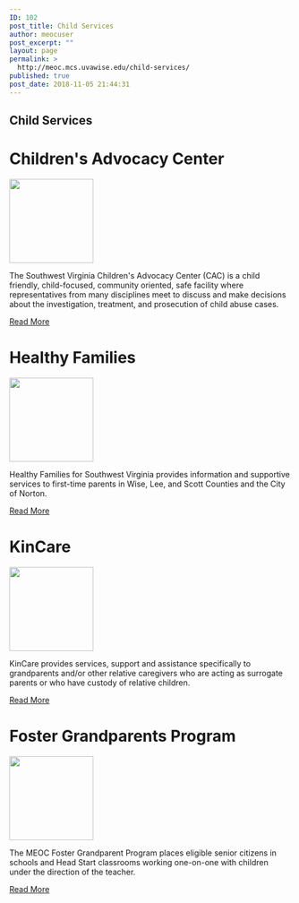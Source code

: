 ```yaml
---
ID: 102
post_title: Child Services
author: meocuser
post_excerpt: ""
layout: page
permalink: >
  http://meoc.mcs.uvawise.edu/child-services/
published: true
post_date: 2018-11-05 21:44:31
---
```

<h2>Child Services</h2>		
			<h1>Children's Advocacy Center</h1>		
										<img width="150" height="150" src="http://meoc.mcs.uvawise.edu/wp-content/uploads/2018/11/ChildrenAdvocacy1-150x150.jpg" alt="" />											
		<p>The Southwest Virginia Children's Advocacy Center (CAC) is a child friendly, child-focused, community oriented, safe facility where representatives from many disciplines meet to discuss and make decisions about the investigation, treatment, and prosecution of child abuse cases.</p>		
			<a href="#" role="button">
						Read More
					</a>
			<h1>Healthy Families</h1>		
										<img width="150" height="150" src="http://meoc.mcs.uvawise.edu/wp-content/uploads/2018/11/HealthyFamilies1-150x150.jpg" alt="" />											
		<p>Healthy Families for Southwest Virginia provides information and supportive services to first-time parents in Wise, Lee, and Scott Counties and the City of Norton.</p>		
			<a href="#" role="button">
						Read More
					</a>
			<h1>KinCare</h1>		
										<img width="150" height="150" src="http://meoc.mcs.uvawise.edu/wp-content/uploads/2018/11/KinCare1-150x150.jpg" alt="" />											
		<p>KinCare provides services, support and assistance specifically to grandparents and/or other relative caregivers who are acting as surrogate parents or who have custody of relative children.</p>		
			<a href="#" role="button">
						Read More
					</a>
			<h1>Foster Grandparents Program</h1>		
										<img width="150" height="150" src="http://meoc.mcs.uvawise.edu/wp-content/uploads/2018/11/Children.png" alt="" />											
		<p>The MEOC Foster Grandparent Program places eligible senior citizens in schools and Head Start classrooms working one-on-one with children under the direction of the teacher. </p>		
			<a href="#" role="button">
						Read More
					</a>